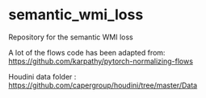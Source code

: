 # semantic_wmi_loss
Repository for the semantic WMI loss

A lot of the flows code has been adapted from: https://github.com/karpathy/pytorch-normalizing-flows

Houdini data folder : https://github.com/capergroup/houdini/tree/master/Data
